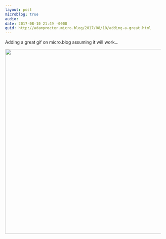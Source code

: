 ```yaml
---
layout: post
microblog: true
audio: 
date: 2017-08-10 21:49 -0000
guid: http://adamprocter.micro.blog/2017/08/10/adding-a-great.html
---
```

Adding a great gif on micro.blog assuming it will work...

<img src="http://discursive.adamprocter.co.uk/uploads/2017/465310d99d.jpg" width="600" height="597" />
